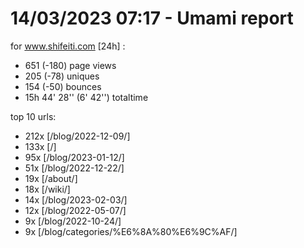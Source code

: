 # 14/03/2023 07:17 - Umami report
for www.shifeiti.com [24h] :

 - 651 (-180) page views
 - 205 (-78) uniques
 - 154 (-50) bounces
 - 15h 44' 28'' (6' 42'') totaltime


top 10 urls:
 - 212x [/blog/2022-12-09/]
 - 133x [/]
 - 95x [/blog/2023-01-12/]
 - 51x [/blog/2022-12-22/]
 - 19x [/about/]
 - 18x [/wiki/]
 - 14x [/blog/2023-02-03/]
 - 12x [/blog/2022-05-07/]
 - 9x [/blog/2022-10-24/]
 - 9x [/blog/categories/%E6%8A%80%E6%9C%AF/]


